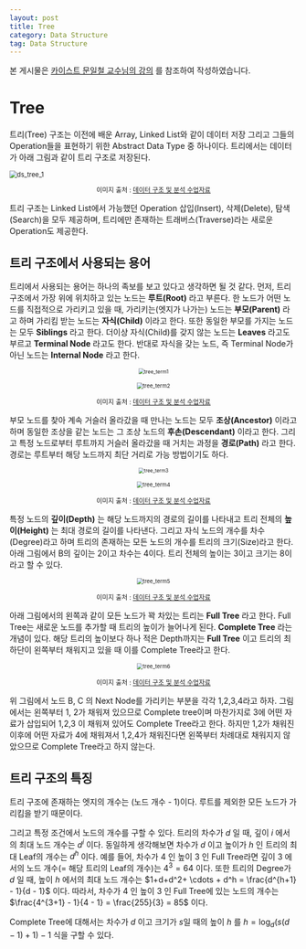 ```yaml
---
layout: post
title: Tree
category: Data Structure
tag: Data Structure
---
```




본 게시물은 [카이스트 문일철 교수님의 강의](https://www.edwith.org/datastructure-2019s/lecture/40291/) 를 참조하여 작성하였습니다.



# Tree

트리(Tree) 구조는 이전에 배운 Array, Linked List와 같이 데이터 저장 그리고 그들의 Operation들을 표현하기 위한 Abstract Data Type 중 하나이다. 트리에서는 데이터가 아래 그림과 같이 트리 구조로 저장된다.

<img src="https://user-images.githubusercontent.com/45377884/86300653-81ce5a00-bc3e-11ea-85a9-5fe686cb4c9d.png" alt="ds_tree_1" style="zoom: 80%;" />

<p align="center" style="font-size:80%">이미지 출처 : <a href="https://www.edwith.org/datastructure-2019s/notice/1658">데이터 구조 및 분석 수업자료</a></p>

트리 구조는 Linked List에서 가능했던 Operation 삽입(Insert), 삭제(Delete), 탐색(Search)을 모두 제공하며, 트리에만 존재하는 트래버스(Traverse)라는 새로운 Operation도 제공한다.



## 트리 구조에서 사용되는 용어

트리에서 사용되는 용어는 하나의 족보를 보고 있다고 생각하면 될 것 같다. 먼저, 트리 구조에서 가장 위에 위치하고 있는 노드는 **루트(Root)** 라고 부른다. 한 노드가 어떤 노드를 직접적으로 가리키고 있을 때, 가리키는(엣지가 나가는) 노드는 **부모(Parent)** 라고 하며 가리킴 받는 노드는 **자식(Child)** 이라고 한다. 또한 동일한 부모를 가지는 노드는 모두 **Siblings** 라고 한다. 더이상 자식(Child)를 갖지 않는 노드는 **Leaves** 라고도 부르고 **Terminal Node** 라고도 한다. 반대로 자식을 갖는 노드, 즉 Terminal Node가 아닌 노드는 **Internal Node** 라고 한다.

<p align="center"><img src="https://user-images.githubusercontent.com/45377884/86303119-d1fcea80-bc45-11ea-89c5-331e7bba2374.png" alt="tree_term1" style="zoom:63%;" /></p>

<p align="center"><img src="https://user-images.githubusercontent.com/45377884/86303225-2b651980-bc46-11ea-9352-a722b327b597.png" alt="tree_term2" style="zoom:67%;" /></p>

<p align="center" style="font-size:80%">이미지 출처 : <a href="https://www.edwith.org/datastructure-2019s/notice/1658">데이터 구조 및 분석 수업자료</a></p>

부모 노드를 찾아 계속 거슬러 올라갔을 때 만나는 노드는 모두 **조상(Ancestor)** 이라고 하며 동일한 조상을 같는 노드는 그 조상 노드의 **후손(Descendant)** 이라고 한다. 그리고 특정 노드로부터 루트까지 거슬러 올라갔을 때 거치는 과정을 **경로(Path)** 라고 한다. 경로는 루트부터 해당 노드까지 최단 거리로 가능 방법이기도 하다.

<p align="center"><img src="https://user-images.githubusercontent.com/45377884/86303838-fb1e7a80-bc47-11ea-84f1-2e3e9f5fe5fd.png" alt="tree_term3" style="zoom:60%;" /></p>

<p align="center"><img src="https://user-images.githubusercontent.com/45377884/86303848-07a2d300-bc48-11ea-9067-b2d47c36e8f8.png" alt="tree_term4" style="zoom:67%;" /></p>

<p align="center" style="font-size:80%">이미지 출처 : <a href="https://www.edwith.org/datastructure-2019s/notice/1658">데이터 구조 및 분석 수업자료</a></p>

특정 노드의 **깊이(Depth)** 는 해당 노드까지의 경로의 길이를 나타내고 트리 전체의 **높이(Height)** 는 최대 경로의 길이를 나타낸다. 그리고 자식 노드의 개수를 차수(Degree)라고 하며 트리의 존재하는 모든 노드의 개수를 트리의 크기(Size)라고 한다. 아래 그림에서 B의 깊이는 2이고 차수는 4이다. 트리 전체의 높이는 3이고 크기는 8이라고 할 수 있다.

<p align="center"><img src="https://user-images.githubusercontent.com/45377884/86304582-34f08080-bc4a-11ea-896d-51fda9b012c1.png" alt="tree_term5" style="zoom:67%;" /></p>

<p align="center" style="font-size:80%">이미지 출처 : <a href="https://www.edwith.org/datastructure-2019s/notice/1658">데이터 구조 및 분석 수업자료</a></p>

아래 그림에서의 왼쪽과 같이 모든 노드가 꽉 차있는 트리는 **Full Tree** 라고 한다. Full Tree는 새로운 노드를 추가할 때 트리의 높이가 늘어나게 된다. **Complete Tree** 라는 개념이 있다. 해당 트리의 높이보다 하나 적은 Depth까지는 **Full Tree** 이고 트리의 최하단이 왼쪽부터 채워지고 있을 때 이를 Complete Tree라고 한다.

<p align="center"><img src="https://user-images.githubusercontent.com/45377884/86304565-2c984580-bc4a-11ea-9cc0-f6f77a099763.png" alt="tree_term6" style="zoom:67%;" /></p>

<p align="center" style="font-size:80%">이미지 출처 : <a href="https://www.edwith.org/datastructure-2019s/notice/1658">데이터 구조 및 분석 수업자료</a></p>

위 그림에서 노드 B, C 의 Next Node를 가리키는 부분을 각각 1,2,3,4라고 하자. 그림에서는 왼쪽부터 1, 2가 채워져 있으므로 Complete tree이며 마찬가지로 3에 어떤 자료가 삽입되어 1,2,3 이 채워져 있어도 Complete Tree라고 한다. 하지만 1,2가 채워진 이후에 어떤 자료가 4에 채워져서 1,2,4가 채워진다면 왼쪽부터 차례대로 채워지지 않았으므로 Complete Tree라고 하지 않는다.



## 트리 구조의 특징

트리 구조에 존재하는 엣지의 개수는 (노드 개수 - 1)이다. 루트를 제외한 모든 노드가 가리킴을 받기 때문이다.

그리고 특정 조건에서 노드의 개수를 구할 수 있다. 트리의 차수가 $d$ 일 때, 깊이 $i$ 에서의 최대 노드 개수는 $d^i$ 이다. 동일하게 생각해보면 차수가 $d$ 이고 높이가 $h$ 인 트리의 최대 Leaf의 개수는 $d^h$ 이다. 예를 들어, 차수가 $4$ 인 높이 $3$ 인 Full Tree라면 깊이 $3$ 에서의 노드 개수(= 해당 트리의 Leaf의 개수)는 $4^3 = 64$ 이다. 또한 트리의 Degree가 $d$ 일 때, 높이 $h$ 에서의 최대 노드 개수는 $1+d+d^2+ \cdots + d^h = \frac{d^{h+1} - 1}{d - 1}$ 이다. 따라서, 차수가 $4$ 인 높이 $3$ 인 Full Tree에 있는 노드의 개수는 $\frac{4^{3+1} - 1}{4 - 1} = \frac{255}{3} = 85$ 이다. 

Complete Tree에 대해서는 차수가 $d$ 이고 크기가 $s$일 때의 높이 $h$ 를 $h = \log_d(s(d-1)+1)-1$ 식을 구할 수 있다. 























